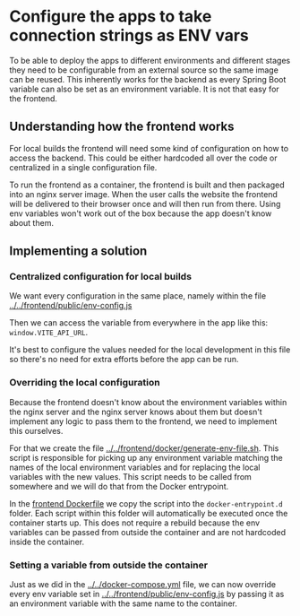 # Configure the apps to take connection strings as ENV vars

To be able to deploy the apps to different environments and different stages they need to be configurable from an external source so the same image can be reused. This inherently works for the backend as every Spring Boot variable can also be set as an environment variable. It is not that easy for the frontend.

## Understanding how the frontend works

For local builds the frontend will need some kind of configuration on how to access the backend. This could be either hardcoded all over the code or centralized in a single configuration file.

To run the frontend as a container, the frontend is built and then packaged into an nginx server image. When the user calls the website the frontend will be delivered to their browser once and will then run from there. Using env variables won't work out of the box because the app doesn't know about them.

## Implementing a solution

### Centralized configuration for local builds

We want every configuration in the same place, namely within the file [../../frontend/public/env-config.js](../../frontend/public/env-config.js)

Then we can access the variable from everywhere in the app like this: `window.VITE_API_URL`.

It's best to configure the values needed for the local development in this file so there's no need for extra efforts before the app can be run.

### Overriding the local configuration

Because the frontend doesn't know about the environment variables within the nginx server and the nginx server knows about them but doesn't implement any logic to pass them to the frontend, we need to implement this ourselves.

For that we create the file [../../frontend/docker/generate-env-file.sh](../../frontend/docker/generate-env-file.sh). This script is responsible for picking up any environment variable matching the names of the local environment variables and for replacing the local variables with the new values. This script needs to be called from somewhere and we will do that from the Docker entrypoint.

In the [frontend Dockerfile](../../frontend/Dockerfile) we copy the script into the `docker-entrypoint.d` folder. Each script within this folder will automatically be executed once the container starts up. This does not require a rebuild because the env variables can be passed from outside the container and are not hardcoded inside the container.

### Setting a variable from outside the container

Just as we did in the [../../docker-compose.yml](../../docker-compose.yml) file, we can now override every env variable set in [../../frontend/public/env-config.js](../../frontend/public/env-config.js) by passing it as an environment variable with the same name to the container.
